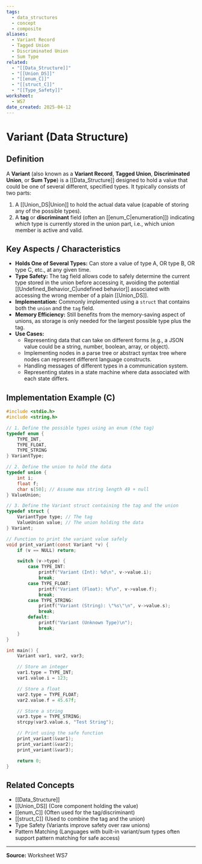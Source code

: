 ```yaml
---
tags:
  - data_structures
  - concept
  - composite
aliases:
  - Variant Record
  - Tagged Union
  - Discriminated Union
  - Sum Type
related:
  - "[[Data_Structure]]"
  - "[[Union_DS]]"
  - "[[enum_C]]"
  - "[[struct_C]]"
  - "[[Type_Safety]]"
worksheet:
  - WS7
date_created: 2025-04-12
---
```

# Variant (Data Structure)

## Definition

A **Variant** (also known as a **Variant Record**, **Tagged Union**, **Discriminated Union**, or **Sum Type**) is a [[Data_Structure]] designed to hold a value that could be one of several different, specified types. It typically consists of two parts:

1.  A [[Union_DS|Union]] to hold the actual data value (capable of storing any of the possible types).
2.  A **tag** or **discriminant** field (often an [[enum_C|enumeration]]) indicating *which* type is currently stored in the union part, i.e., which union member is active and valid.

## Key Aspects / Characteristics

- **Holds One of Several Types:** Can store a value of type A, OR type B, OR type C, etc., at any given time.
- **Type Safety:** The tag field allows code to safely determine the current type stored in the union before accessing it, avoiding the potential [[Undefined_Behavior_C|undefined behavior]] associated with accessing the wrong member of a plain [[Union_DS]].
- **Implementation:** Commonly implemented using a `struct` that contains both the `union` and the `tag` field.
- **Memory Efficiency:** Still benefits from the memory-saving aspect of unions, as storage is only needed for the largest possible type plus the tag.
- **Use Cases:**
    - Representing data that can take on different forms (e.g., a JSON value could be a string, number, boolean, array, or object).
    - Implementing nodes in a parse tree or abstract syntax tree where nodes can represent different language constructs.
    - Handling messages of different types in a communication system.
    - Representing states in a state machine where data associated with each state differs.

## Implementation Example (C)

```c
#include <stdio.h>
#include <string.h>

// 1. Define the possible types using an enum (the tag)
typedef enum {
    TYPE_INT,
    TYPE_FLOAT,
    TYPE_STRING
} VariantType;

// 2. Define the union to hold the data
typedef union {
    int i;
    float f;
    char s[50]; // Assume max string length 49 + null
} ValueUnion;

// 3. Define the Variant struct containing the tag and the union
typedef struct {
    VariantType type; // The tag
    ValueUnion value; // The union holding the data
} Variant;

// Function to print the variant value safely
void print_variant(const Variant *v) {
    if (v == NULL) return;

    switch (v->type) {
        case TYPE_INT:
            printf("Variant (Int): %d\n", v->value.i);
            break;
        case TYPE_FLOAT:
            printf("Variant (Float): %f\n", v->value.f);
            break;
        case TYPE_STRING:
            printf("Variant (String): \"%s\"\n", v->value.s);
            break;
        default:
            printf("Variant (Unknown Type)\n");
            break;
    }
}

int main() {
    Variant var1, var2, var3;

    // Store an integer
    var1.type = TYPE_INT;
    var1.value.i = 123;

    // Store a float
    var2.type = TYPE_FLOAT;
    var2.value.f = 45.67f;

    // Store a string
    var3.type = TYPE_STRING;
    strcpy(var3.value.s, "Test String");

    // Print using the safe function
    print_variant(&var1);
    print_variant(&var2);
    print_variant(&var3);

    return 0;
}
```

## Related Concepts
- [[Data_Structure]]
- [[Union_DS]] (Core component holding the value)
- [[enum_C]] (Often used for the tag/discriminant)
- [[struct_C]] (Used to combine the tag and the union)
- Type Safety (Variants improve safety over raw unions)
- Pattern Matching (Languages with built-in variant/sum types often support pattern matching for safe access)

---
**Source:** Worksheet WS7